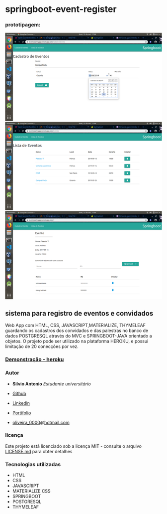 # springboot-event-register

### prototipagem:
![](Captura%20de%20tela%20de%202019-09-15%2017-08-29.png)
![](Captura%20de%20tela%20de%202019-09-15%2017-08-52.png)
![](Captura%20de%20tela%20de%202019-09-15%2017-09-34.png)

## sistema para registro de eventos e convidados 

Web App com HTML, CSS, JAVASCRIPT,MATERIALIZE, THYMELEAF guardando os cadastros dos convidados e das palestras
no banco de dados POSTGRESQL através do MVC e SPRINGBOOT-JAVA orientado a objetos. O projeto pode ser utilizado na plataforma HEROKU,
e possui limitação de 20 conecções por vez.

### [Demonstração - heroku](eventospringapp.herokuapp.com/eventos)

### Autor

* **Silvio Antonio** *Estudante universitário*

* [Github](https://github.com/silvioantonio)
* [Linkedin](https://www.linkedin.com/in/silvio-antonio-de-oliveira-junior-621813142/)
* [Portifolio](http://www.silvioantonio.ml)
* oliveira_0000@hotmail.com

### licença

Este projeto está licenciado sob a licença MIT - consulte o arquivo [LICENSE.md](LICENSE) para obter detalhes

### Tecnologias utilizadas

* HTML
* CSS
* JAVASCRIPT
* MATERIALIZE CSS
* SPRINGBOOT
* POSTGRESQL
* THYMELEAF

